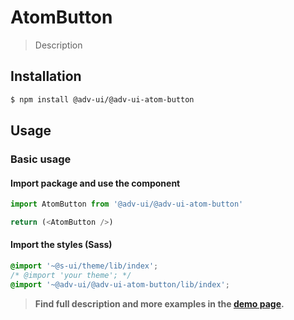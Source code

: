 # AtomButton

> Description

<!-- ![](./assets/preview.png) -->

## Installation

```sh
$ npm install @adv-ui/@adv-ui-atom-button
```

## Usage

### Basic usage

#### Import package and use the component

```js
import AtomButton from '@adv-ui/@adv-ui-atom-button'

return (<AtomButton />)
```

#### Import the styles (Sass)

```css
@import '~@s-ui/theme/lib/index';
/* @import 'your theme'; */
@import '~@adv-ui/@adv-ui-atom-button/lib/index';
```


> **Find full description and more examples in the [demo page](#).**